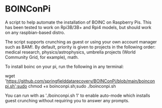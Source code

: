 # BOINConPi
A script to help automate the installation of BOINC on Raspberry Pis. This has been tested to work on Rpi3B/3B+ and Rpi4 models, but should work on any raspbian-based distro.

The script supports crunching as guest or using your own account manager such as BAM!. By default, priority is given to projects in the following order: medical research, physics/astrophysics, umbrella projects (World Community Grid, for example), math.

To install boinc on your pi, run the following in any terminal:

wget 'https://github.com/springfielddatarecovery/BOINConPi/blob/main/boinconpi.sh';sudo chmod +x boinconpi.sh;sudo ./boinconpi.sh

You can run with as './boinconpi.sh 1' to enable auto-mode which installs guest crunching without requiring you to answer any prompts.


